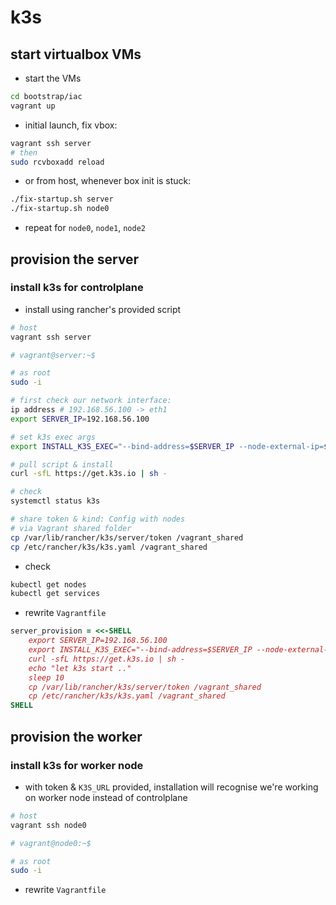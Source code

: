 # k3s
## start virtualbox VMs
- start the VMs
```sh
cd bootstrap/iac
vagrant up
```
- initial launch, fix vbox:
```sh
vagrant ssh server
# then
sudo rcvboxadd reload
```
- or from host, whenever box init is stuck:
```sh
./fix-startup.sh server
./fix-startup.sh node0
```
- repeat for `node0`, `node1`, `node2`

## provision the server
### install k3s for controlplane
- install using rancher's provided script
```sh
# host
vagrant ssh server
```
```sh
# vagrant@server:~$

# as root
sudo -i

# first check our network interface:
ip address # 192.168.56.100 -> eth1
export SERVER_IP=192.168.56.100

# set k3s exec args
export INSTALL_K3S_EXEC="--bind-address=$SERVER_IP --node-external-ip=$SERVER_IP --flannel-iface=eth1"

# pull script & install
curl -sfL https://get.k3s.io | sh -

# check
systemctl status k3s

# share token & kind: Config with nodes
# via Vagrant shared folder
cp /var/lib/rancher/k3s/server/token /vagrant_shared
cp /etc/rancher/k3s/k3s.yaml /vagrant_shared
```
- check
```sh
kubectl get nodes
kubectl get services
```
- rewrite `Vagrantfile`
```ruby
server_provision = <<-SHELL
    export SERVER_IP=192.168.56.100
    export INSTALL_K3S_EXEC="--bind-address=$SERVER_IP --node-external-ip=$SERVER_IP --flannel-iface=eth1"
    curl -sfL https://get.k3s.io | sh -
    echo "let k3s start .."
    sleep 10
    cp /var/lib/rancher/k3s/server/token /vagrant_shared
    cp /etc/rancher/k3s/k3s.yaml /vagrant_shared
SHELL
```

## provision the worker
### install k3s for worker node
- with token & `K3S_URL` provided, installation will recognise we're working on worker node instead of controlplane
```sh
# host
vagrant ssh node0
```
```sh
# vagrant@node0:~$

# as root
sudo -i
```
- rewrite `Vagrantfile`

